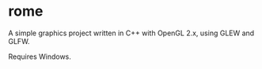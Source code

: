rome
====

A simple graphics project written in C++ with OpenGL 2.x, using GLEW and GLFW.  
  
Requires Windows.